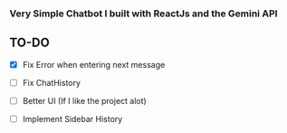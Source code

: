 ### Very Simple Chatbot I built with ReactJs and the Gemini API

## TO-DO
- [x] Fix Error when entering next message
- [ ] Fix ChatHistory
- [ ] Better UI (If I like the project alot)
- [ ] Implement Sidebar History

